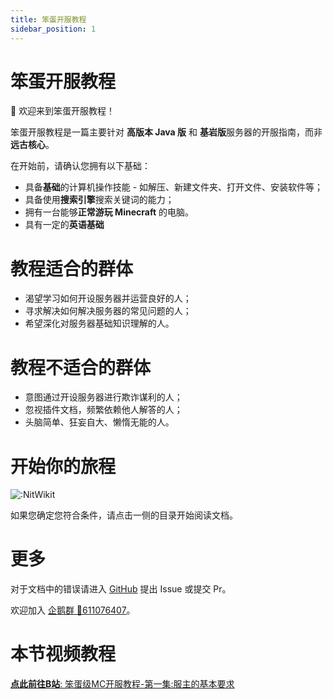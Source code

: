 ```yaml
---
title: 笨蛋开服教程
sidebar_position: 1
---
```


# 笨蛋开服教程

👋 欢迎来到笨蛋开服教程！

笨蛋开服教程是一篇主要针对 **高版本 Java 版** 和 **基岩版**服务器的开服指南，而非**远古核心**。

在开始前，请确认您拥有以下基础：

- 具备**基础**的计算机操作技能 - 如解压、新建文件夹、打开文件、安装软件等；
- 具备使用**搜索引擎**搜索关键词的能力；
- 拥有一台能够**正常游玩 Minecraft** 的电脑。
- 具有一定的**英语基础** 

# 教程适合的群体

- 渴望学习如何开设服务器并运营良好的人；
- 寻求解决如何解决服务器的常见问题的人；
- 希望深化对服务器基础知识理解的人。

# 教程不适合的群体

- 意图通过开设服务器进行欺诈谋利的人；
- 忽视插件文档，频繁依赖他人解答的人；
- 头脑简单、狂妄自大、懒惰无能的人。

# 开始你的旅程

![:NitWikit](https://count.kjchmc.cn/get/@:NitWikit)

如果您确定您符合条件，请点击一侧的目录开始阅读文档。

# 更多

对于文档中的错误请进入 [GitHub](https://github.com/postyizhan/NitWikit) 提出 Issue 或提交 Pr。

欢迎加入 [企鹅群 🐧611076407](https://qm.qq.com/q/lEnfzgzxjq)。

# 本节视频教程

[**点此前往B站**: 笨蛋级MC开服教程-第一集:服主的基本要求](https://www.bilibili.com/video/BV16W421R7tm/?share_source=copy_web&vd_source=53975e70eabfc1d6563221a670d4021a)
